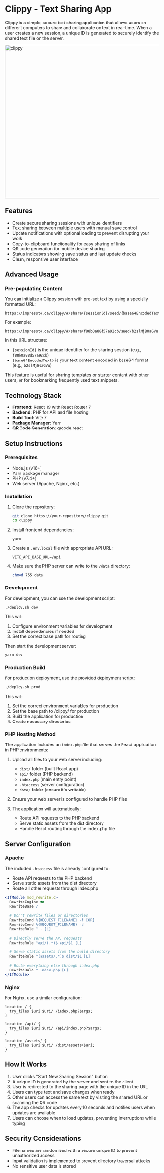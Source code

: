 # Clippy - Text Sharing App

Clippy is a simple, secure text sharing application that allows users on different computers to share and collaborate on text in real-time. When a user creates a new session, a unique ID is generated to securely identify the shared text file on the server.

<img width="511" height="501" alt="clippy" src="https://github.com/user-attachments/assets/86719d49-84c4-445f-ad4d-2f920ce9c557" />

## Features

- Create secure sharing sessions with unique identifiers
- Text sharing between multiple users with manual save control
- Update notifications with optional loading to prevent disrupting your work
- Copy-to-clipboard functionality for easy sharing of links
- QR code generation for mobile device sharing
- Status indicators showing save status and last update checks
- Clean, responsive user interface

## Advanced Usage

### Pre-populating Content

You can initialize a Clippy session with pre-set text by using a specially formatted URL:

```
https://impressto.ca/clippy/#/share/{sessionId}/seed/{base64EncodedText}
```

For example:
```
https://impressto.ca/clippy/#/share/f88b0a88d57a92cb/seed/b2slMjB0aGVu
```

In this URL structure:
- `{sessionId}` is the unique identifier for the sharing session (e.g., `f88b0a88d57a92cb`)
- `{base64EncodedText}` is your text content encoded in base64 format (e.g., `b2slMjB0aGVu`)

This feature is useful for sharing templates or starter content with other users, or for bookmarking frequently used text snippets.



## Technology Stack

- **Frontend**: React 19 with React Router 7
- **Backend**: PHP for API and file hosting
- **Build Tool**: Vite 7
- **Package Manager**: Yarn
- **QR Code Generation**: qrcode.react

## Setup Instructions

### Prerequisites

- Node.js (v16+)
- Yarn package manager
- PHP (v7.4+)
- Web server (Apache, Nginx, etc.)

### Installation

1. Clone the repository:
   ```bash
   git clone https://your-repository/clippy.git
   cd clippy
   ```

2. Install frontend dependencies:
   ```bash
   yarn
   ```

3. Create a `.env.local` file with appropriate API URL:
   ```
   VITE_API_BASE_URL=/api
   ```

4. Make sure the PHP server can write to the `/data` directory:
   ```bash
   chmod 755 data
   ```

### Development

For development, you can use the development script:

```bash
./deploy.sh dev
```

This will:
1. Configure environment variables for development
2. Install dependencies if needed
3. Set the correct base path for routing

Then start the development server:
```bash
yarn dev
```

### Production Build

For production deployment, use the provided deployment script:

```bash
./deploy.sh prod
```

This will:
1. Set the correct environment variables for production
2. Set the base path to /clippy/ for production
3. Build the application for production
4. Create necessary directories

### PHP Hosting Method

The application includes an `index.php` file that serves the React application in PHP environments:

1. Upload all files to your web server including:
   - `dist/` folder (built React app)
   - `api/` folder (PHP backend)
   - `index.php` (main entry point)
   - `.htaccess` (server configuration)
   - `data/` folder (ensure it's writable)

2. Ensure your web server is configured to handle PHP files

3. The application will automatically:
   - Route API requests to the PHP backend
   - Serve static assets from the dist directory
   - Handle React routing through the index.php file

## Server Configuration

### Apache

The included `.htaccess` file is already configured to:
- Route API requests to the PHP backend
- Serve static assets from the dist directory
- Route all other requests through index.php

```apache
<IfModule mod_rewrite.c>
  RewriteEngine On
  RewriteBase /
  
  # Don't rewrite files or directories
  RewriteCond %{REQUEST_FILENAME} -f [OR]
  RewriteCond %{REQUEST_FILENAME} -d
  RewriteRule ^ - [L]
  
  # Directly serve the API requests
  RewriteRule ^api/(.*)$ api/$1 [L]
  
  # Serve static assets from the build directory
  RewriteRule ^(assets/.*)$ dist/$1 [L]
  
  # Route everything else through index.php
  RewriteRule ^ index.php [L]
</IfModule>
```

### Nginx

For Nginx, use a similar configuration:

```nginx
location / {
  try_files $uri $uri/ /index.php?$args;
}

location /api/ {
  try_files $uri $uri/ /api/index.php?$args;
}

location /assets/ {
  try_files $uri $uri/ /dist/assets/$uri;
}
```

## How It Works

1. User clicks "Start New Sharing Session" button
2. A unique ID is generated by the server and sent to the client
3. User is redirected to the sharing page with the unique ID in the URL
4. Users can type text and save changes when ready
5. Other users can access the same text by visiting the shared URL or scanning the QR code
6. The app checks for updates every 10 seconds and notifies users when updates are available
7. Users can choose when to load updates, preventing interruptions while typing

## Security Considerations

- File names are randomized with a secure unique ID to prevent unauthorized access
- Input validation is implemented to prevent directory traversal attacks
- No sensitive user data is stored
